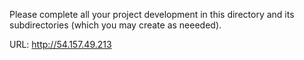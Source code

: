 Please complete all your project development in this directory and 
its subdirectories (which you may create as neeeded).

URL:
 http://54.157.49.213
